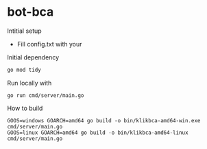 # bot-bca

Intitial setup

- Fill config.txt with your

Initial dependency

```bash
go mod tidy
```

Run locally with

```
go run cmd/server/main.go
```

How to build

```
GOOS=windows GOARCH=amd64 go build -o bin/klikbca-amd64-win.exe cmd/server/main.go
GOOS=linux GOARCH=amd64 go build -o bin/klikbca-amd64-linux cmd/server/main.go
```
